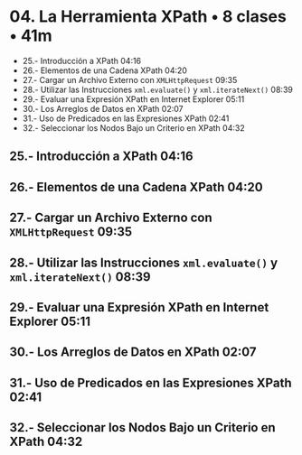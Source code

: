 # 04. La Herramienta XPath • 8 clases • 41m

* 25.- Introducción a XPath 04:16
* 26.- Elementos de una Cadena XPath 04:20
* 27.- Cargar un Archivo Externo con `XMLHttpRequest` 09:35
* 28.- Utilizar las Instrucciones `xml.evaluate()` y `xml.iterateNext()` 08:39
* 29.- Evaluar una Expresión XPath en Internet Explorer 05:11
* 30.- Los Arreglos de Datos en XPath 02:07
* 31.- Uso de Predicados en las Expresiones XPath 02:41
* 32.- Seleccionar los Nodos Bajo un Criterio en XPath 04:32

## 25.- Introducción a XPath 04:16
## 26.- Elementos de una Cadena XPath 04:20
## 27.- Cargar un Archivo Externo con `XMLHttpRequest` 09:35
## 28.- Utilizar las Instrucciones `xml.evaluate()` y `xml.iterateNext()` 08:39
## 29.- Evaluar una Expresión XPath en Internet Explorer 05:11
## 30.- Los Arreglos de Datos en XPath 02:07
## 31.- Uso de Predicados en las Expresiones XPath 02:41
## 32.- Seleccionar los Nodos Bajo un Criterio en XPath 04:32

